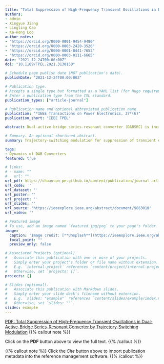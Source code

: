 ```yaml
---
title: "Total Suppression of High-Frequency Transient Oscillations in Dual-Active-Bridge Series-Resonant Converter by Trajectory-Switching Modulation"
authors:
- admin
- Xingyue Jiang
- Lingling Cao
- Ka-Hong Loo
author_notes:
- "https://orcid.org/0000-0001-9454-9480"
- "https://orcid.org/0000-0003-2420-3526"
- "https://orcid.org/0000-0001-8441-7652"
- "https://orcid.org/0000-0003-0111-6665"
date: "2021-12-24T00:00:00Z" 
doi: "10.1109/TPEL.2021.3138150"

# Schedule page publish date (NOT publication's date).
publishDate: "2021-12-24T00:00:00Z"

# Publication type.
# Accepts a single type but formatted as a YAML list (for Hugo requirements).
# Enter a publication type from the CSL standard.
publication_types: ["article-journal"]

# Publication name and optional abbreviated publication name.
publication: "*IEEE Transactions on Power Electronics, 37*(6)"
publication_short: "IEEE TPEL"

abstract: Dual-active-bridge series-resonant converter (DABSRC) is increasingly used in many emerging power electronics applications requiring fast dynamic responses. However, under conventional transient phase-shift modulation strategy, DABSRC generally suffers from large-amplitude transient oscillations when its phase-shift angle is changed abruptly by a high-gain controller. These oscillations occur at the beat frequency, which results from the interaction between the switching-frequency and resonant-frequency components in the series-resonant tank during transient states. Besides incurring high voltage and current stresses on the power-stage devices, these transient oscillations also span many switching cycles between the original and new steady states and cause perturbations to the output voltage of DABSRC, thereby degrading its dynamic performance and output voltage quality. To mitigate these problems, a new transient modulation strategy, known as trajectory-switching modulation (TSM), is proposed for achieving an accurate and computationally efficient trajectory planning of the resonant voltages and currents of DABSRC during transient states, and its basic operation is to govern the transient switching patterns of the gating signals according to a simple set of closed-form equations. The proposed TSM strategy can guarantee convergence to the next new steady state within about one switching cycle and avoid needing costly sensors and complex computation for implementation, and it is inherently compatible with high-gain controllers for realizing oscillation-free fast dynamic responses.

# Summary. An optional shortened abstract.
summary: Trajectory-switching modulation for suppression of transient oscillations in dual-active-bridge series-resonant dc-dc converters.

tags:
- Dynamics of DAB Converters
featured: true

# links:
# - name: ""
#   url: ""
url_pdf: https://chuansun-pe.github.io/content/publication/journal-article/sun2021total/sun2021total.pdf
url_code: ''
url_dataset: ''
url_poster: ''
url_project: ''
url_slides: ''
url_source: 'https://ieeexplore.ieee.org/abstract/document/9663010'
url_video: ''

# Featured image
# To use, add an image named `featured.jpg/png` to your page's folder. 
image:
  caption: 'Image credit: [**Unsplash**](https://ieeexplore.ieee.org/abstract/document/9663010/figures#figures)'
  focal_point: ""
  preview_only: false

# Associated Projects (optional).
#   Associate this publication with one or more of your projects.
#   Simply enter your project's folder or file name without extension.
#   E.g. `internal-project` references `content/project/internal-project/index.md`.
#   Otherwise, set `projects: []`.
projects: []

# Slides (optional).
#   Associate this publication with Markdown slides.
#   Simply enter your slide deck's filename without extension.
#   E.g. `slides: "example"` references `content/slides/example/index.md`.
#   Otherwise, set `slides: ""`.
slides: example
---
```


[PDF: Total Suppression of High-Frequency Transient Oscillations in Dual-Active-Bridge Series-Resonant Converter by Trajectory-Switching Modulation](https://chuansun-pe.github.io/content/publication/journal-article/sun2021total/sun2021total.pdf)
{{% callout note %}}

Click on the **PDF** button above to view the full text.
{{% /callout %}}

{{% callout note %}}
Click the *Cite* button above to import publication metadata into the reference management software.
{{% /callout %}}